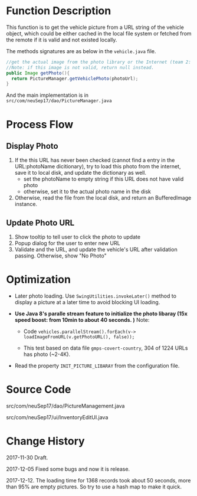 # Function Description

This function is to get the vehicle picture from a URL string of the vehicle object, which could be either cached in the local file system or fetched from the remote if it is valid and not existed locally.

The methods signatures are as below in the `vehicle.java` file.

```java
//get the actual image from the photo library or the Internet (team 2: Bin Shi)
//Note: if this image is not valid, return null instead.
public Image getPhoto(){
  return PictureManager.getVehiclePhoto(photoUrl);
}
```

And the main implementation is in `src/com/neuSep17/dao/PictureManager.java`

# Process Flow

## Display Photo

1. If the this URL has never been checked (cannot find a entry in the URL:photoName dicitionary), try to load this photo from the internet, save it to local disk, and update the dictionary as well.
   - set the photoName to empty string if this URL does not have valid photo
   - otherwise, set it to the actual photo name in the disk
2. Otherwise, read the file from the local disk, and return an BufferedImage instance.

## Update Photo URL

1. Show tooltip to tell user to click the photo to update
2. Popup dialog for the user to enter new URL
3. Validate and the URL, and update the vehicle's URL after validation passing. Otherwise, show "No Photo"

# Optimization

* Later photo loading. Use `SwingUtilities.invokeLater()` method to display a picture at a later time to avoid blocking UI loading.

* **Use Java 8's paralle stream feature to initialize the photo libaray (15x speed boost: from 10min to about 40 seconds. )** 
  Note: 

  - Code `vehicles.parallelStream().forEach(v-> loadImageFromURL(v.getPhotoURL(), false));`


  - This test based on data file `gmps-covert-country`, 304  of 1224 URLs has photo (~2-4K).

* Read the property `INIT_PICTURE_LIBARAY` from the configuration file.

# Source Code

src/com/neuSep17/dao/PictureManagement.java

src/com/neuSep17/ui/InventoryEditUI.java

# Change History

2017-11-30 Draft.

2017-12-05 Fixed some bugs and now it is release.

2017-12-12. The loading time for 1368 records took about 50 seconds, more than 95% are empty pictures. So try to use a hash map to make it quick.